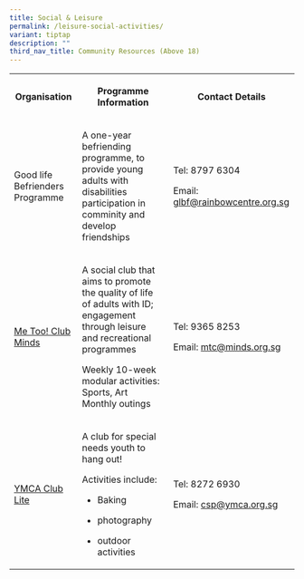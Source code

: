 ```yaml
---
title: Social & Leisure
permalink: /leisure-social-activities/
variant: tiptap
description: ""
third_nav_title: Community Resources (Above 18)
---
```

<table style="minWidth: 75px">
<colgroup>
<col>
<col>
<col>
</colgroup>
<tbody>
<tr>
<th rowspan="1" colspan="1">
<p>Organisation</p>
</th>
<th rowspan="1" colspan="1">
<p>Programme Information</p>
</th>
<th rowspan="1" colspan="1">
<p>Contact Details</p>
</th>
</tr>
<tr>
<td rowspan="1" colspan="1">
<p>Good life Befrienders Programme</p>
</td>
<td rowspan="1" colspan="1">
<p>A one-year befriending programme, to provide young adults with disabilities
participation in comminity and develop friendships</p>
</td>
<td rowspan="1" colspan="1">
<p>Tel: 8797 6304</p>
<p></p>
<p>Email: <a href="mailto:glbf@rainbowcentre.org.sg" rel="noopener noreferrer nofollow" target="_blank">glbf@rainbowcentre.org.sg</a>
</p>
<p></p>
<p></p>
</td>
</tr>
<tr>
<td rowspan="1" colspan="1">
<p><a href="minds.org.sg/for-adults/mtc/" rel="noopener nofollow" target="_blank">Me Too! Club Minds</a>
</p>
</td>
<td rowspan="1" colspan="1">
<p>A social club that aims to promote the quality of life of adults with
ID; engagement through leisure and recreational programmes</p>
<p></p>
<p>Weekly 10-week modular activities: Sports, Art Monthly outings</p>
</td>
<td rowspan="1" colspan="1">
<p>Tel: 9365 8253</p>
<p></p>
<p>Email: <a href="mailto:mtc@minds.org.sg" rel="noopener noreferrer nofollow" target="_blank">mtc@minds.org.sg</a>
</p>
<p></p>
<p></p>
</td>
</tr>
<tr>
<td rowspan="1" colspan="1">
<p><a href="tinyurl.com/ymca-club-lite" rel="noopener nofollow" target="_blank">YMCA Club Lite</a>
</p>
</td>
<td rowspan="1" colspan="1">
<p>A club for special needs youth to hang out!</p>
<p></p>
<p>Activities include:</p>
<ul data-tight="true" class="tight">
<li>
<p>Baking</p>
</li>
<li>
<p>photography</p>
</li>
<li>
<p>outdoor activities</p>
</li>
</ul>
</td>
<td rowspan="1" colspan="1">
<p>Tel: 8272 6930</p>
<p></p>
<p>Email: <a href="mailto:csp@ymca.org.sg" rel="noopener noreferrer nofollow" target="_blank">csp@ymca.org.sg</a>
</p>
<p></p>
<p></p>
</td>
</tr>
</tbody>
</table>
<p></p>